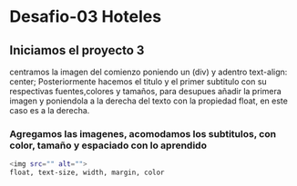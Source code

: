 # Desafio-03 Hoteles

## Iniciamos el proyecto 3

centramos la imagen del comienzo poniendo un (div) y adentro text-align: center; Posteriormente hacemos el titulo y el primer subtitulo con su respectivas fuentes,colores y tamaños, para desupues añadir la primera imagen y poniendola a la derecha del texto con la propiedad float, en este caso es a la derecha.

### Agregamos las imagenes, acomodamos los subtitulos, con color, tamaño y espaciado con lo aprendido

```sh
<img src="" alt="">
float, text-size, width, margin, color
```
